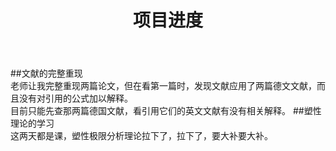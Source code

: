 ﻿---
layout: article
title: 项目进度
mathjax: true
key: 2018-07-04-diary
---
##文献的完整重现   
  老师让我完整重现两篇论文，但在看第一篇时，发现文献应用了两篇德文文献，而且没有对引用的公式加以解释。   
  目前只能先查那两篇德国文献，看引用它们的英文文献有没有相关解释。
##塑性理论的学习   
  这两天都是课，塑性极限分析理论拉下了，拉下了，要大补要大补。
